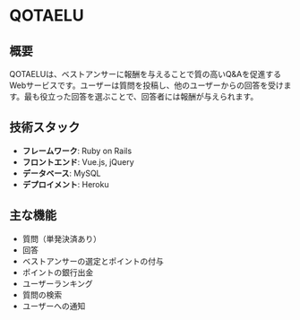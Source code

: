 # QOTAELU

## 概要
QOTAELUは、ベストアンサーに報酬を与えることで質の高いQ&Aを促進するWebサービスです。ユーザーは質問を投稿し、他のユーザーからの回答を受けます。最も役立った回答を選ぶことで、回答者には報酬が与えられます。

## 技術スタック
- **フレームワーク**: Ruby on Rails
- **フロントエンド**: Vue.js, jQuery
- **データベース**: MySQL
- **デプロイメント**: Heroku

## 主な機能
- 質問（単発決済あり）
- 回答
- ベストアンサーの選定とポイントの付与
- ポイントの銀行出金
- ユーザーランキング
- 質問の検索
- ユーザーへの通知
